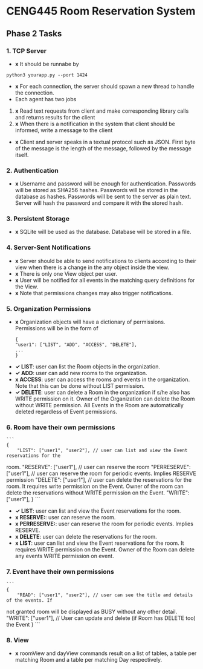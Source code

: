 # CENG445 Room Reservation System

## Phase 2 Tasks
### 1. TCP Server
- **x** It should be runnabe by 
```
python3 yourapp.py --port 1424
```
- **x** For each connection, the server should spawn a new thread to handle the connection.
- Each agent has two jobs
1. **x** Read text requests from client and make corresponding library calls and returns results for the client
2. **x** When there is a notification in the system that client should be informed, write a message to the client
- **x** Client and server speaks in a textual protocol such as JSON. First byte of the message is the length of the message, followed by the message itself.
### 2. Authentication
- **x** Username and password will be enough for authentication. Passwords will be stored as SHA256 hashes. Passwords will be stored in the database as hashes. Passwords will be sent to the server as plain text. Server will hash the password and compare it with the stored hash.
### 3. Persistent Storage
- **x** SQLite will be used as the database. Database will be stored in a file.
### 4. Server-Sent Notifications
- **x** Server should be able to send notifications to clients according to their view when there is a change in the any object inside the view.
- **x** There is only one View object per user. 
- **x** User will be notified for all events in the matching query definitions for the View. 
- **x** Note that permissions changes may also trigger notifications.
### 5. Organization Permissions
- **x** Organization objects will have a dictionary of permissions. Permissions will be in the form of
    ```
    {
    "user1": ["LIST", "ADD", "ACCESS", "DELETE"],
    ...
    }
    ```
- **✓ LIST**: user can list the Room objects in the organization.
- **✓ ADD**: user can add new rooms to the organization.
- **x ACCESS**: user can access the rooms and events in the organization. Note that this can be done without LIST permission.
- **✓ DELETE**: user can delete a Room in the organization if s/he also has WRITE permission on it. Owner of the Organization can delete the Room without WRITE permission. All Events in the Room are automatically deleted regardless of Event permissions.
### 6. Room have their own permissions
    ```
    {
        "LIST": ["user1", "user2"], // user can list and view the Event reservations for the
room.
        "RESERVE": ["user1"], // user can reserve the room
        "PERRESERVE": ["user1"], // user can reserve the room for periodic events. Implies RESERVE permission
        "DELETE": ["user1"], // user can delete the reservations for the room. It requires write permission on the Event. Owner of the room can delete the reservations without WRITE permission on the Event.
        "WRITE": ["user1"],
    }
    ```
- **✓ LIST**: user can list and view the Event reservations for the room.
- **x RESERVE:**: user can reserve the room.
- **x PERRESERVE:**: user can reserve the room for periodic events. Implies RESERVE.
- **x DELETE**: user can delete the reservations for the room.
- **x LIST**: user can list and view the Event reservations for the room. It requires WRITE permission on the Event. Owner of the Room can delete any events WRITE permission on event.


### 7. Event have their own permissions
    ```
    {
        "READ": ["user1", "user2"], // user can see the title and details of the events. If
not granted room will be displayed as BUSY without any other detail.
        "WRITE": ["user1"], // User can update and delete (if Room has DELETE too) the Event
    }
    ```
### 8. View
- **x** roomView and dayView commands result on a list of tables, a table per matching Room and a table per matching Day respectively.